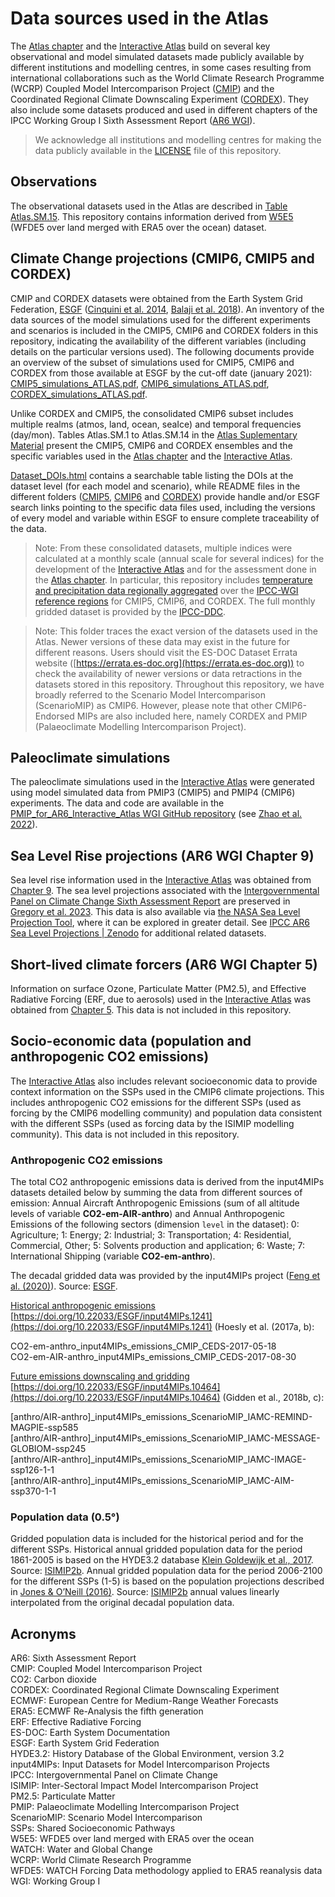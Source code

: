 # Data sources used in the Atlas

The [Atlas chapter](https://www.ipcc.ch/report/ar6/wg1/chapter/atlas) and the [Interactive Atlas](https://interactive-atlas.ipcc.ch) build on several key observational and model simulated datasets made publicly available by different institutions and modelling centres, in some cases resulting from international collaborations such as the World Climate Research Programme (WCRP) Coupled Model Intercomparison Project ([CMIP](https://www.wcrp-climate.org/wgcm-cmip)) and the Coordinated Regional Climate Downscaling Experiment ([CORDEX](https://cordex.org)). They also include some datasets produced and used in different chapters of the IPCC Working Group I Sixth Assessment Report ([AR6 WGI](https://www.ipcc.ch/report/ar6/wg1/)).

> We acknowledge all institutions and modelling centres for making the data publicly available in the [LICENSE](../LICENSE.md) file of this repository. 

## Observations

The observational datasets used in the Atlas are described in [Table Atlas.SM.15](https://www.ipcc.ch/report/ar6/wg1/downloads/report/IPCC_AR6_WGI_Atlas_SM.pdf). This repository contains information derived from [W5E5](https://doi.org/10.5880/pik.2019.023) (WFDE5 over land merged with ERA5 over the ocean) dataset.

## Climate Change projections (CMIP6, CMIP5 and CORDEX)

CMIP and CORDEX datasets were obtained from the Earth System Grid Federation, [ESGF](https://esgf-data.dkrz.de/projects/esgf-dkrz/) ([Cinquini et al. 2014](https://doi.org/10.1016/j.future.2013.07.002), [Balaji et al. 2018](https://doi.org/10.5194/gmd-11-3659-2018)). An inventory of the data sources of the model simulations used for the different experiments and scenarios is included in the CMIP5, CMIP6 and CORDEX folders in this repository, indicating the availability of the different variables (including details on the particular versions used). The following documents provide an overview of the subset of simulations used for CMIP5, CMIP6 and CORDEX from those available at ESGF by the cut-off date (january 2021): [CMIP5_simulations_ATLAS.pdf](CMIP5_simulations_ATLAS.pdf), [CMIP6_simulations_ATLAS.pdf](CMIP6_simulations_ATLAS.pdf), [CORDEX_simulations_ATLAS.pdf](CORDEX_simulations_ATLAS.pdf). 

Unlike CORDEX and CMIP5, the consolidated CMIP6 subset includes multiple realms (atmos, land, ocean, seaIce) and temporal frequencies (day/mon). Tables Atlas.SM.1 to Atlas.SM.14 in the [Atlas Suplementary Material](https://www.ipcc.ch/report/ar6/wg1/downloads/report/IPCC_AR6_WGI_Atlas_SM.pdf) present the CMIP5, CMIP6 and CORDEX ensembles and the specific variables used in the [Atlas chapter](https://www.ipcc.ch/report/ar6/wg1/chapter/atlas) and the [Interactive Atlas](http://interactive-atlas.ipcc.ch).

[Dataset_DOIs.html](https://raw.githack.com/IPCC-WG1/Atlas/devel/data-sources/Dataset_DOIs.html) contains a searchable table listing the DOIs at the dataset level (for each model and scenario), while README files in the different folders ([CMIP5](data-sources/CMIP5/), [CMIP6](data-sources/CMIP6/) and [CORDEX](data-sources/CORDEX/)) provide handle and/or ESGF search links pointing to the specific data files used, including the versions of every model and variable within ESGF to ensure complete traceability of the data. 

> Note: From these consolidated datasets, multiple indices were calculated at a monthly scale (annual scale for several indices) for the development of the [Interactive Atlas](http://interactive-atlas.ipcc.ch) and for the assessment done in the [Atlas chapter](https://www.ipcc.ch/report/ar6/wg1/chapter/atlas/). In particular, this repository includes [temperature and precipitation data regionally aggregated](../datasets-aggregated-regionally) over the [IPCC-WGI reference regions](../reference-regions) for CMIP5, CMIP6, and CORDEX. The full monthly gridded dataset is provided by the [IPCC-DDC](https://www.ipcc-data.org).

> Note: This folder traces the exact version of the datasets used in the Atlas. Newer versions of these data may exist in the future for different reasons. Users should visit the ES-DOC Dataset Errata website ([https://errata.es-doc.org](https://errata.es-doc.org)) to check the availability of newer versions or data retractions in the datasets stored in this repository.
Throughout this repository, we have broadly referred to the Scenario Model Intercomparison (ScenarioMIP) as CMIP6. However, please note that other CMIP6-Endorsed MIPs are also included here, namely CORDEX and PMIP (Palaeoclimate Modelling Intercomparison Project).

## Paleoclimate simulations

The paleoclimate simulations used in the [Interactive Atlas](http://interactive-atlas.ipcc.ch) were generated using model simulated data from PMIP3 (CMIP5) and PMIP4 (CMIP6) experiments. The data and code are available in the [PMIP_for_AR6_Interactive_Atlas WGI GitHub repository](https://github.com/IPCC-WG1/PMIP_for_AR6_Interactive_Atlas) (see [Zhao et al. 2022](https://doi.org/10.5194/gmd-2021-290)).

## Sea Level Rise projections (AR6 WGI Chapter 9)

Sea level rise information used in the [Interactive Atlas](http://interactive-atlas.ipcc.ch) was obtained from [Chapter 9](https://www.ipcc.ch/report/ar6/wg1/chapter/chapter-9/). The sea level projections associated with the [Intergovernmental Panel on Climate Change Sixth Assessment Report](https://doi.org/10.26050/WDCC/AR6.IPCC-DDC_AR6_Sup_SLP) are preserved in [Gregory et al. 2023](https://www.wdc-climate.de/ui/entry?acronym=IPCC-DDC_AR6_Sup_SLPr). This data is also available via [the NASA Sea Level Projection Tool](https://sealevel.nasa.gov/ipcc-ar6-sea-level-projection-tool), where it can be explored in greater detail. See [IPCC AR6 Sea Level Projections | Zenodo](https://zenodo.org/communities/ipcc-ar6-sea-level-projections) for additional related datasets.

## Short-lived climate forcers (AR6 WGI Chapter 5)

Information on surface Ozone, Particulate Matter (PM2.5), and Effective Radiative Forcing (ERF, due to aerosols) used in the [Interactive Atlas](http://interactive-atlas.ipcc.ch) was obtained from [Chapter 5](https://www.ipcc.ch/report/ar6/wg1/chapter/chapter-5/). This data is not included in this repository.

## Socio-economic data (population and anthropogenic CO2 emissions)

The [Interactive Atlas](http://interactive-atlas.ipcc.ch) also includes relevant socioeconomic data to provide context information on the SSPs used in the CMIP6 climate projections. This includes anthropogenic CO2 emissions for the different SSPs (used as forcing by the CMIP6 modelling community) and population data consistent with the different SSPs (used as forcing data by the ISIMIP modelling community). This data is not included in this repository.

### Anthropogenic CO2 emissions

The total CO2 anthropogenic emissions data is derived from the input4MIPs datasets detailed below by summing the data from different sources of emission: Annual Aircraft Anthropogenic Emissions (sum of all altitude levels of variable **CO2-em-AIR-anthro**) and Annual Anthropogenic Emissions of the following sectors (dimension `level` in the dataset): 0: Agriculture; 1: Energy; 2: Industrial; 3: Transportation; 4: Residential, Commercial, Other; 5: Solvents production and application; 6: Waste; 7: International Shipping (variable **CO2-em-anthro**).

The decadal gridded data was provided by the input4MIPs project ([Feng et al. (2020)](https://doi.org/10.5194/gmd-13-461-2020)). Source: [ESGF](https://esgf-node.llnl.gov/search/input4mips/). 

<u>Historical anthropogenic emissions</u> [https://doi.org/10.22033/ESGF/input4MIPs.1241](https://doi.org/10.22033/ESGF/input4MIPs.1241) (Hoesly et al. (2017a, b):

CO2-em-anthro_input4MIPs_emissions_CMIP_CEDS-2017-05-18\
CO2-em-AIR-anthro_input4MIPs_emissions_CMIP_CEDS-2017-08-30

<u>Future emissions downscaling and gridding</u> [https://doi.org/10.22033/ESGF/input4MIPs.10464](https://doi.org/10.22033/ESGF/input4MIPs.10464) (Gidden et al., 2018b, c):

[anthro/AIR-anthro]_input4MIPs_emissions_ScenarioMIP_IAMC-REMIND-MAGPIE-ssp585\
[anthro/AIR-anthro]_input4MIPs_emissions_ScenarioMIP_IAMC-MESSAGE-GLOBIOM-ssp245\
[anthro/AIR-anthro]_input4MIPs_emissions_ScenarioMIP_IAMC-IMAGE-ssp126-1-1\
[anthro/AIR-anthro]_input4MIPs_emissions_ScenarioMIP_IAMC-AIM-ssp370-1-1

### Population data (0.5°)

Gridded population data is included for the historical period and for the different SSPs. Historical annual gridded population data for the period 1861-2005 is based on the HYDE3.2 database [Klein Goldewijk et al., 2017](https://doi.org/10.5194/essd-9-927-2017). Source: [ISIMIP2b](https://www.isimip.org/gettingstarted/details/31/). Annual gridded population data for the period 2006-2100 for the different SSPs (1-5) is based on the population projections described in [Jones & O’Neill (2016)](http://doi.org/10.1088/1748-9326/11/8/084003). Source: [ISIMIP2b](https://www.isimip.org/gettingstarted/details/62/) annual values linearly interpolated from the original decadal population data.

## Acronyms 

AR6: Sixth Assessment Report \
CMIP: Coupled Model Intercomparison Project \
CO2: Carbon dioxide \
CORDEX: Coordinated Regional Climate Downscaling Experiment \
ECMWF: European Centre for Medium-Range Weather Forecasts \
ERA5: ECMWF Re-Analysis the fifth generation \
ERF: Effective Radiative Forcing \
ES-DOC: Earth System Documentation \
ESGF: Earth System Grid Federation \
HYDE3.2: History Database of the Global Environment, version 3.2 \
input4MIPs: Input Datasets for Model Intercomparison Projects \
IPCC: Intergovernmental Panel on Climate Change \
ISIMIP:  Inter-Sectoral Impact Model Intercomparison Project \
PM2.5: Particulate Matter \
PMIP: Palaeoclimate Modelling Intercomparison Project \
ScenarioMIP: Scenario Model Intercomparison \
SSPs: Shared Socioeconomic Pathways \
W5E5: WFDE5 over land merged with ERA5 over the ocean \
WATCH: Water and Global Change \
WCRP: World Climate Research Programme \
WFDE5: WATCH Forcing Data methodology applied to ERA5 reanalysis data \
WGI: Working Group I 
